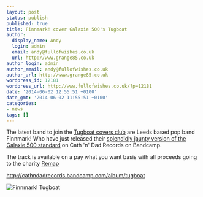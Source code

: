 ```yaml
---
layout: post
status: publish
published: true
title: Finnmark! cover Galaxie 500's Tugboat
author:
  display_name: Andy
  login: admin
  email: andy@fullofwishes.co.uk
  url: http://www.grange85.co.uk
author_login: admin
author_email: andy@fullofwishes.co.uk
author_url: http://www.grange85.co.uk
wordpress_id: 12181
wordpress_url: http://www.fullofwishes.co.uk/?p=12181
date: '2014-06-02 12:55:51 +0100'
date_gmt: '2014-06-02 11:55:51 +0100'
categories:
- news
tags: []
---
```

<p>The latest band to join the <a href="/2010/06/audio-a-fleet-of-tugboats/" title="Audio: A fleet of Tugboats">Tugboat covers club</a> are Leeds based pop band Finnmark! Who have just released their <a href="http://cathndadrecords.bandcamp.com/album/tugboat">splendidly jaunty version of the Galaxie 500 standard</a> on Cath 'n' Dad Records on Bandcamp.</p>
<p>The track is available on a pay what you want basis with all proceeds going to the charity <a href="http://www.remap.org.uk/ ">Remap</a></p>
<p><a href="http://cathndadrecords.bandcamp.com/album/tugboat">http://cathndadrecords.bandcamp.com/album/tugboat</a></p>
<p><img class="aligncenter" src="http://f0.bcbits.com/img/a1993531690_10.jpg" alt="Finnmark! Tugboat " /></p>

